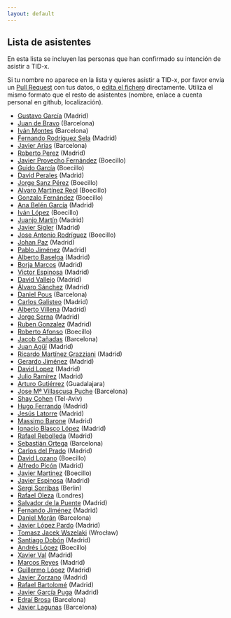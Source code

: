 ```yaml
---
layout: default
---
```


## Lista de asistentes

En esta lista se incluyen las personas que han confirmado su intención de
asistir a TID-x.

Si tu nombre no aparece en la lista y quieres asistir a TID-x, por favor
envía un [Pull Request](https://github.com/tid-x/tid-x/pulls)
con tus datos, o [edita el
fichero](https://github.com/tid-x/tid-x/edit/master/asistentes.md) directamente. Utiliza
el mismo formato que el resto de asistentes (nombre, enlace a cuenta personal en github,
localización).

- [Gustavo García](https://github.com/ggarber) (Madrid)
- [Juan de Bravo](https://github.com/juandebravo) (Barcelona)
- [Iván Montes](https://github.com/drslump) (Barcelona)
- [Fernando Rodríguez Sela](https://github.com/frsela) (Madrid)
- [Javier Arias](https://github.com/javierarilos) (Barcelona)
- [Roberto Perez](https://github.com/robjperez) (Madrid)
- [Javier Provecho Fernández](https://github.com/javierprovecho) (Boecillo)
- [Guido García](https://github.com/palmerabollo) (Boecillo)
- [David Perales](https://github.com/dperales) (Madrid)
- [Jorge Sanz Pérez](https://github.com/jorge-sanz) (Boecillo)
- [Alvaro Martínez Reol](https://github.com/amarreo) (Boecillo)
- [Gonzalo Fernández](https://github.com/lentregu) (Boecillo)
- [Ana Belén García](https://github.com/anabelengp) (Madrid)
- [Iván López](https://github.com/greuze) (Boecillo)
- [Juanjo Martín](https://github.com/jjmr) (Madrid)
- [Javier Sigler](https://github.com/javiersigler) (Madrid)
- [Jose Antonio Rodríguez](https://github.com/JoseAntonioRodriguez) (Boecillo)
- [Johan Paz](https://github.com/Johan-Paz) (Madrid)
- [Pablo Jiménez](https://github.com/pablix) (Madrid)
- [Alberto Baselga](https://github.com/albertobaselga) (Madrid)
- [Borja Marcos](https://github.com/borjamarcos) (Madrid)
- [Victor Espinosa](https://github.com/Vespinosa) (Madrid)
- [David Vallejo](https://github.com/dvallejo) (Madrid)
- [Álvaro Sánchez](https://github.com/alvarosperez) (Madrid)
- [Daniel Pous](https://github.com/softsapiens) (Barcelona)
- [Carlos Galisteo](https://github.com/cgalisteo) (Madrid)
- [Alberto Villena](https://github.com/villenavg) (Madrid)
- [Jorge Serna](https://github.com/jorgeserna) (Madrid)
- [Ruben Gonzalez](https://github.com/tungamajunga) (Madrid)
- [Roberto Afonso](https://pdihub.hi.inet/ran) (Boecillo)
- [Jacob Cañadas](https://github.com/jacobcr) (Barcelona)
- [Juan Agüí](https://github.com/jagui) (Madrid)
- [Ricardo Martínez Grazziani](https://github.com/reimago) (Madrid)
- [Gerardo Jiménez](https://github.com/fulldump) (Madrid)
- [David Lopez](https://github.com/espencer) (Madrid)
- [Julio Ramírez](https://github.com/julioramirez) (Madrid)
- [Arturo Gutiérrez](https://github.com/arturogutierrez) (Guadalajara)
- [Jose Mª Villascusa Puche](https://github.com/jason-vp) (Barcelona)
- [Shay Cohen](https://github.com/shaykec) (Tel-Aviv)
- [Hugo Ferrando](https://github.com/hugo19941994) (Madrid)
- [Jesús Latorre](https://github.com/jeslat) (Madrid)
- [Massimo Barone](https://github.com/mbarone) (Madrid)
- [Ignacio Blasco López](https://github.com/elnopintan) (Madrid)
- [Rafael Rebolleda](https://github.com/rafaelrebolleda) (Madrid)
- [Sebastián Ortega](https://github.com/sortega) (Barcelona)
- [Carlos del Prado](https://github.com/pradomota) (Madrid)
- [David Lozano](https://github.com/dlozlla) (Boecillo)
- [Alfredo Picón](https://github.com/japiconc) (Madrid)
- [Javier Martinez](https://twitter.com/jamaa) (Boecillo)
- [Javier Espinosa](https://github.com/jaesga) (Madrid)
- [Sergi Sorribas](https://github.com/lerovitch) (Berlin)
- [Rafael Oleza](https://github.com/rafeca) (Londres)
- [Salvador de la Puente](https://github.com/delapuente) (Madrid)
- [Fernando Jiménez](https://github.com/ferjm) (Madrid)
- [Daniel Morán](https://github.com/dmoranj) (Barcelona)
- [Javier López Pardo](https://github.com/jalopez) (Madrid)
- [Tomasz Jacek Wszelaki](https://github.com/tomekwszelaki) (Wrocław)
- [Santiago Dobón](https://github.com/santifinland) (Madrid)
- [Andrés López](https://github.com/astaldo10) (Boecillo)
- [Xavier Val](https://github.com/xavierval) (Madrid)
- [Marcos Reyes](https://github.com/mrutid) (Madrid)
- [Guillermo López](https://github.com/willyaranda) (Madrid)
- [Javier Zorzano](https://github.com/zorzano) (Madrid)
- [Rafael Bartolomé](https://github.com/rafaelbartolome) (Madrid)
- [Javier García Puga](https://github.com/javiergp) (Madrid)
- [Edraí Brosa](https://github.com/edrabc) (Barcelona)
- [Javier Lagunas](https://github.com/jalp) (Barcelona)
